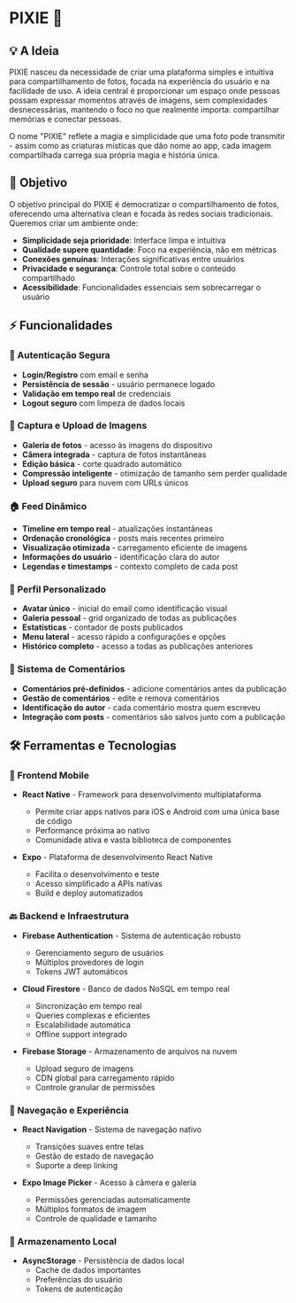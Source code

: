 # PIXIE 📸

## 💡 A Ideia

PIXIE nasceu da necessidade de criar uma plataforma simples e intuitiva para compartilhamento de fotos, focada na experiência do usuário e na facilidade de uso. A ideia central é proporcionar um espaço onde pessoas possam expressar momentos através de imagens, sem complexidades desnecessárias, mantendo o foco no que realmente importa: compartilhar memórias e conectar pessoas.

O nome "PIXIE" reflete a magia e simplicidade que uma foto pode transmitir - assim como as criaturas místicas que dão nome ao app, cada imagem compartilhada carrega sua própria magia e história única.

## 🎯 Objetivo

O objetivo principal do PIXIE é democratizar o compartilhamento de fotos, oferecendo uma alternativa clean e focada às redes sociais tradicionais. Queremos criar um ambiente onde:

- **Simplicidade seja prioridade**: Interface limpa e intuitiva
- **Qualidade supere quantidade**: Foco na experiência, não em métricas
- **Conexões genuínas**: Interações significativas entre usuários
- **Privacidade e segurança**: Controle total sobre o conteúdo compartilhado
- **Acessibilidade**: Funcionalidades essenciais sem sobrecarregar o usuário

## ⚡ Funcionalidades

### 🔐 Autenticação Segura
- **Login/Registro** com email e senha
- **Persistência de sessão** - usuário permanece logado
- **Validação em tempo real** de credenciais
- **Logout seguro** com limpeza de dados locais

### 📸 Captura e Upload de Imagens
- **Galeria de fotos** - acesso às imagens do dispositivo
- **Câmera integrada** - captura de fotos instantâneas
- **Edição básica** - corte quadrado automático
- **Compressão inteligente** - otimização de tamanho sem perder qualidade
- **Upload seguro** para nuvem com URLs únicos

### 🏠 Feed Dinâmico
- **Timeline em tempo real** - atualizações instantâneas
- **Ordenação cronológica** - posts mais recentes primeiro
- **Visualização otimizada** - carregamento eficiente de imagens
- **Informações do usuário** - identificação clara do autor
- **Legendas e timestamps** - contexto completo de cada post

### 👤 Perfil Personalizado
- **Avatar único** - inicial do email como identificação visual
- **Galeria pessoal** - grid organizado de todas as publicações
- **Estatísticas** - contador de posts publicados
- **Menu lateral** - acesso rápido a configurações e opções
- **Histórico completo** - acesso a todas as publicações anteriores

### 💬 Sistema de Comentários
- **Comentários pré-definidos** - adicione comentários antes da publicação
- **Gestão de comentários** - edite e remova comentários
- **Identificação do autor** - cada comentário mostra quem escreveu
- **Integração com posts** - comentários são salvos junto com a publicação

## 🛠️ Ferramentas e Tecnologias

### 📱 Frontend Mobile
- **React Native** - Framework para desenvolvimento multiplataforma
  - Permite criar apps nativos para iOS e Android com uma única base de código
  - Performance próxima ao nativo
  - Comunidade ativa e vasta biblioteca de componentes

- **Expo** - Plataforma de desenvolvimento React Native
  - Facilita o desenvolvimento e teste
  - Acesso simplificado a APIs nativas
  - Build e deploy automatizados

### 🔙 Backend e Infraestrutura
- **Firebase Authentication** - Sistema de autenticação robusto
  - Gerenciamento seguro de usuários
  - Múltiplos provedores de login
  - Tokens JWT automáticos

- **Cloud Firestore** - Banco de dados NoSQL em tempo real
  - Sincronização em tempo real
  - Queries complexas e eficientes
  - Escalabilidade automática
  - Offline support integrado

- **Firebase Storage** - Armazenamento de arquivos na nuvem
  - Upload seguro de imagens
  - CDN global para carregamento rápido
  - Controle granular de permissões

### 🧭 Navegação e Experiência
- **React Navigation** - Sistema de navegação nativo
  - Transições suaves entre telas
  - Gestão de estado de navegação
  - Suporte a deep linking

- **Expo Image Picker** - Acesso à câmera e galeria
  - Permissões gerenciadas automaticamente
  - Múltiplos formatos de imagem
  - Controle de qualidade e tamanho

### 💾 Armazenamento Local
- **AsyncStorage** - Persistência de dados local
  - Cache de dados importantes
  - Preferências do usuário
  - Tokens de autenticação
